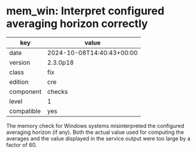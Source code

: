 [//]: # (werk v2)
# mem_win: Interpret configured averaging horizon correctly

key        | value
---------- | ---
date       | 2024-10-08T14:40:43+00:00
version    | 2.3.0p18
class      | fix
edition    | cre
component  | checks
level      | 1
compatible | yes

The memory check for Windows systems misinterpreted the configured averaging horizon (if any). Both
the actual value used for computing the averages and the value displayed in the service output were
too large by a factor of 60.
